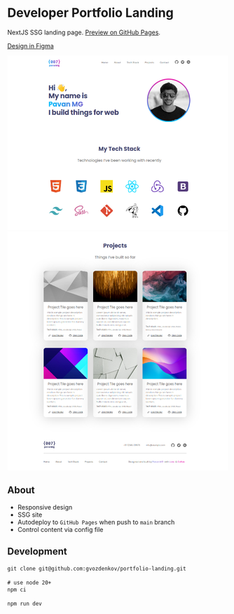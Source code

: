 # Developer Portfolio Landing

NextJS SSG landing page. [Preview on GitHub Pages](https://gvozdenkov.github.io/portfolio-landing/).

[Design in Figma](https://www.figma.com/design/UzByPhTtTlQq5gLqxQsZ0R/Developer-Portfolio-Design?node-id=0-1&t=oAlmUD2ZXOGVuRix-1)

![Landing page preview 1](/README_static/image-1.png)
![Landing page preview 1](/README_static/image-2.png)

## About

- Responsive design
- SSG site
- Autodeploy to `GitHub Pages` when push to `main` branch
- Control content via config file

## Development

```shell
git clone git@github.com:gvozdenkov/portfolio-landing.git

# use node 20+
npm ci

npm run dev
```

